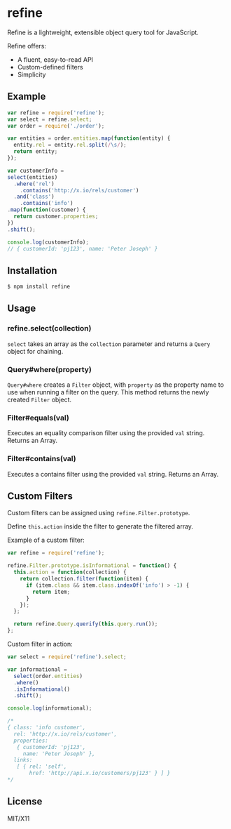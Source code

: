 # refine

Refine is a lightweight, extensible object query tool for JavaScript.

Refine offers:

* A fluent, easy-to-read API
* Custom-defined filters
* Simplicity

## Example

```javascript
var refine = require('refine');
var select = refine.select;
var order = require('./order');

var entities = order.entities.map(function(entity) {
  entity.rel = entity.rel.split(/\s/);
  return entity;
});

var customerInfo = 
select(entities)
  .where('rel')
    .contains('http://x.io/rels/customer')
  .and('class')
    .contains('info')
.map(function(customer) {
  return customer.properties;
})
.shift();

console.log(customerInfo);
// { customerId: 'pj123', name: 'Peter Joseph' }
```

## Installation

```bash
$ npm install refine
```

## Usage

### refine.select(collection)

```select``` takes an array as the ```collection``` parameter and returns a ```Query``` object for chaining.

### Query#where(property)
```Query#where``` creates a ```Filter``` object, with ```property``` as the property name to use when running a filter on the query. This method returns the newly created ```Filter``` object.


### Filter#equals(val)

Executes an equality comparison filter using the provided ```val``` string.  Returns an Array.

### Filter#contains(val)

Executes a contains filter using the provided ```val``` string.  Returns an Array.

## Custom Filters

Custom filters can be assigned using ```refine.Filter.prototype```.

Define ```this.action``` inside the filter to generate the filtered array.

Example of a custom filter:

```javascript
var refine = require('refine');

refine.Filter.prototype.isInformational = function() {
  this.action = function(collection) {
    return collection.filter(function(item) {
      if (item.class && item.class.indexOf('info') > -1) {
        return item;
      }
    });
  };

  return refine.Query.querify(this.query.run());
};
```

Custom filter in action:

```javascript
var select = require('refine').select;

var informational = 
  select(order.entities)
  .where()
  .isInformational()
  .shift();

console.log(informational);

/*
{ class: 'info customer',
  rel: 'http://x.io/rels/customer',
  properties: 
   { customerId: 'pj123',
     name: 'Peter Joseph' },
  links: 
   [ { rel: 'self',
       href: 'http://api.x.io/customers/pj123' } ] }
*/

```


## License

MIT/X11